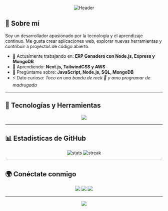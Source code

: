 <!-- Encabezado con imagen -->
<p align="center">
  <img src="https://capsule-render.vercel.app/api?type=waving&color=0:00c6ff,100:0072ff&height=200&section=header&text=¡Hola!%20Soy%20Marco%20R.&fontSize=40&fontColor=fff&animation=fadeIn" alt="Header" />
</p>

<!-- Presentación -->
## 👋 Sobre mí
Soy un desarrollador apasionado por la tecnología y el aprendizaje continuo. Me gusta crear aplicaciones web, explorar nuevas herramientas y contribuir a proyectos de código abierto.

- 🔭 Actualmente trabajando en: **ERP Ganadero con Node.js, Express y MongoDB**
- 🌱 Aprendiendo: **Next.js, TailwindCSS y AWS**
- 💬 Pregúntame sobre: **JavaScript, Node.js, SQL, MongoDB**
- ⚡ Dato curioso: *Toco en una banda de rock 🎸 y amo programar de madrugada*

---

## 🚀 Tecnologías y Herramientas
<p align="center">
  <img src="https://skillicons.dev/icons?i=js,nodejs,express,react,nextjs,html,css,bootstrap,tailwind,mysql,mongodb,git,github,vscode,linux" />
</p>

---

## 📊 Estadísticas de GitHub
<p align="center">
  <img src="https://github-readme-stats.vercel.app/api?username=TU_USUARIO&show_icons=true&theme=tokyonight" alt="stats"/>
  <img src="https://github-readme-streak-stats.herokuapp.com/?user=TU_USUARIO&theme=tokyonight" alt="streak"/>
</p>

---

## 🌍 Conéctate conmigo
<p align="center">
  <a href="https://www.linkedin.com/in/TU_USUARIO" target="_blank"><img src="https://img.shields.io/badge/LinkedIn-0077B5?style=for-the-badge&logo=linkedin&logoColor=white"/></a>
  <a href="mailto:TU_EMAIL@gmail.com"><img src="https://img.shields.io/badge/Gmail-D14836?style=for-the-badge&logo=gmail&logoColor=white"/></a>
  <a href="https://github.com/TU_USUARIO"><img src="https://img.shields.io/badge/GitHub-181717?style=for-the-badge&logo=github&logoColor=white"/></a>
</p>

---

<!-- Pie de página animado -->
<p align="center">
  <img src="https://capsule-render.vercel.app/api?type=waving&color=0:00c6ff,100:0072ff&height=100&section=footer" />
</p>
